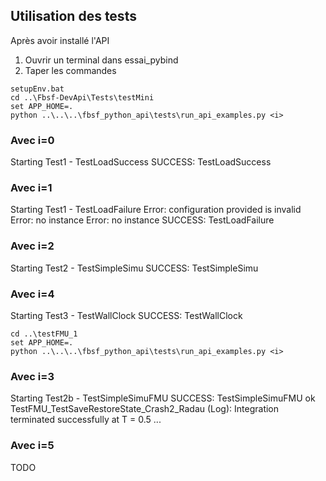 ## Utilisation des tests

Après avoir installé l'API

1. Ouvrir un terminal dans essai_pybind
2. Taper les commandes
```
setupEnv.bat
cd ..\Fbsf-DevApi\Tests\testMini  
set APP_HOME=.
python ..\..\..\fbsf_python_api\tests\run_api_examples.py <i> 
```

### Avec i=0 
Starting Test1 - TestLoadSuccess
SUCCESS: TestLoadSuccess

### Avec i=1 
Starting Test1 - TestLoadFailure
Error: configuration provided is invalid
Error: no instance
Error: no instance
SUCCESS: TestLoadFailure

### Avec i=2 
Starting Test2 - TestSimpleSimu
SUCCESS: TestSimpleSimu

### Avec i=4 
Starting Test3 - TestWallClock
SUCCESS: TestWallClock

```
cd ..\testFMU_1
set APP_HOME=.
python ..\..\..\fbsf_python_api\tests\run_api_examples.py <i> 
```

### Avec i=3 
Starting Test2b - TestSimpleSimuFMU
SUCCESS: TestSimpleSimuFMU
ok TestFMU_TestSaveRestoreState_Crash2_Radau (Log): Integration terminated successfully at T = 0.5
...

### Avec i=5 
TODO